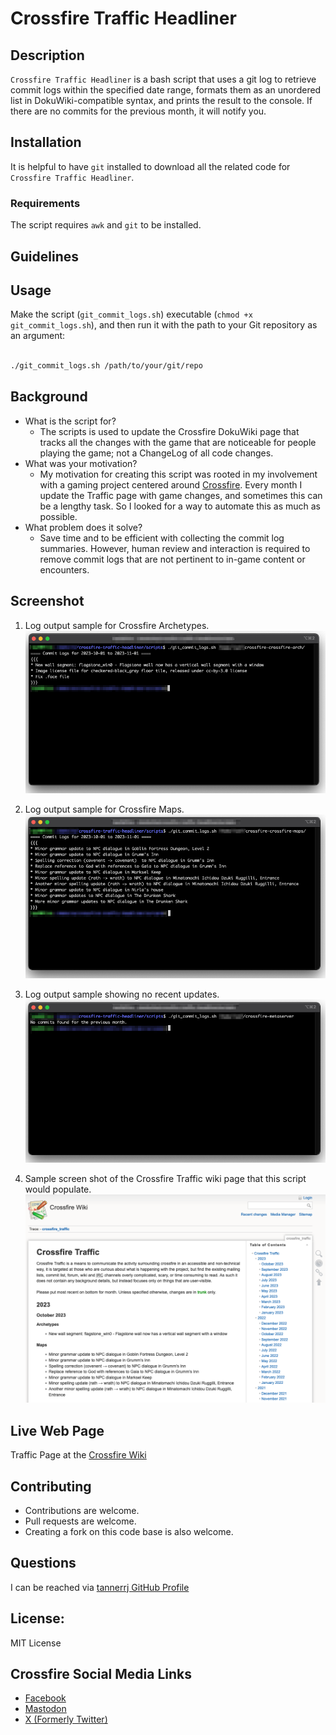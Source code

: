 # Crossfire Traffic Headliner

## Description

`Crossfire Traffic Headliner` is a bash script that uses a git log to retrieve commit logs within the specified date range, formats them as an unordered list in DokuWiki-compatible syntax, and prints the result to the console. If there are no commits for the previous month, it will notify you.

## Installation

It is helpful to have `git` installed to download all the related code for `Crossfire Traffic Headliner`.

### Requirements

The script requires `awk` and `git` to be installed.

## Guidelines

## Usage

Make the script (`git_commit_logs.sh`) executable (`chmod +x git_commit_logs.sh`), and then run it with the path to your Git repository as an argument:

```bash

./git_commit_logs.sh /path/to/your/git/repo

```

## Background

 * What is the script for?
   * The scripts is used to update the Crossfire DokuWiki page that tracks all the changes with the game that are noticeable for people playing the game; not a ChangeLog of all code changes.
 * What was your motivation?
   * My motivation for creating this script was rooted in my involvement with a gaming project centered around [Crossfire](https://sourceforge.net/projects/crossfire/). Every month I update the Traffic page with game changes, and sometimes this can be a lengthy task. So I looked for a way to automate this as much as possible.
 * What problem does it solve?
   * Save time and to be efficient with collecting the commit log summaries. However, human review and interaction is required to remove commit logs that are not pertinent to in-game content or encounters.

## Screenshot

 1. Log output sample for Crossfire Archetypes.
 ![Arch log output](images/crossfire-traffic-headliner_arch.png)
 
 2. Log output sample for Crossfire Maps.
 ![Maps log output](images/crossfire-traffic-headliner_maps.png)
 
 3. Log output sample showing no recent updates.
 ![No updates](images/crossfire-traffic-headliner_no-updates.png)
 
 4. Sample screen shot of the Crossfire Traffic wiki page that this script would populate.
 ![Crossfire Traffic Wiki page](images/crossfire-wiki-traffic-page.png)

## Live Web Page

Traffic Page at the [Crossfire Wiki](http://wiki.cross-fire.org/dokuwiki/doku.php/crossfire_traffic)

## Contributing

 * Contributions are welcome.
 * Pull requests are welcome.
 * Creating a fork on this code base is also welcome.

## Questions

I can be reached via [tannerrj GitHub Profile](https://github.com/tannerrj)

## License:

MIT License

## Crossfire Social Media Links

 * [Facebook](https://www.facebook.com/crossfireproject/)
 * [Mastodon](https://mastodon.social/@crossfiremrpg)
 * [X (Formerly Twitter)](https://twitter.com/crossfiremrpg/)